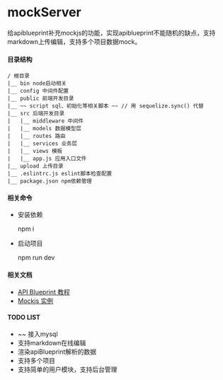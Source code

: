 # mockServer

给apiblueprint补充mockjs的功能，实现apiblueprint不能随机的缺点，支持markdown上传编辑，支持多个项目数据mock。

#### 目录结构

    / 根目录
    |__ bin node启动相关
    |__ config 中间件配置
    |__ public 前端开发目录
    |__ ~~ script sql、初始化等相关脚本 ~~ // 用 sequelize.sync() 代替
    |__ src 后端开发目录
    |   |__ middleware 中间件
    |   |__ models 数据模型层
    |   |__ routes 路由
    |   |__ services 业务层
    |   |__ views 模板
    |   |__ app.js 应用入口文件
    |__ upload 上传目录
    |__ .eslintrc.js eslint脚本检查配置
    |__ package.json npm依赖管理


#### 相关命令

- 安装依赖

    npm i

- 启动项目

    npm run dev

#### 相关文档

+ [API Blueprint 教程](https://apiblueprint.org/documentation/tutorial.html)
+ [Mockjs 实例](http://mockjs.com/examples.html)

#### TODO LIST

- ~~ 接入mysql
- 支持markdown在线编辑
- 渲染apiBlueprint解析的数据
- 支持多个项目
- 支持简单的用户模块，支持后台管理